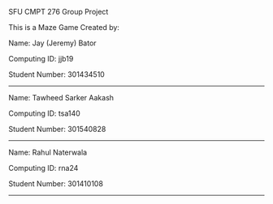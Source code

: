 SFU CMPT 276 Group Project

This is a Maze Game Created by:

Name: Jay (Jeremy) Bator

Computing ID: jjb19

Student Number: 301434510

-----------------------------------
Name: Tawheed Sarker Aakash

Computing ID: tsa140

Student Number: 301540828

-----------------------------------
Name: Rahul Naterwala

Computing ID: rna24

Student Number: 301410108

-----------------------------------